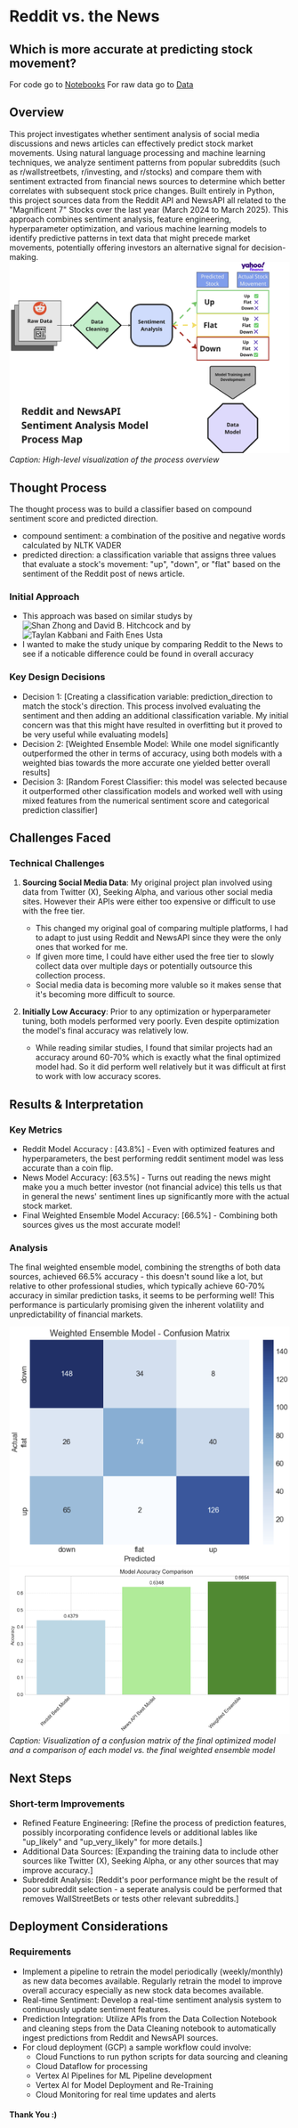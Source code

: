 # Reddit vs. the News
## Which is more accurate at predicting stock movement? 

For code go to [Notebooks](#/notebooks)
For raw data go to [Data](#/data)

## Overview
This project investigates whether sentiment analysis of social media discussions and news articles can effectively predict stock market movements. Using natural language processing and machine learning techniques, we analyze sentiment patterns from popular subreddits (such as r/wallstreetbets, r/investing, and r/stocks) and compare them with sentiment extracted from financial news sources to determine which better correlates with subsequent stock price changes.
Built entirely in Python, this project sources data from the Reddit API and NewsAPI all related to the "Magnificent 7" Stocks over the last year (March 2024 to March 2025). This approach combines sentiment analysis, feature engineering, hyperparameter optimization, and various machine learning models to identify predictive patterns in text data that might precede market movements, potentially offering investors an alternative signal for decision-making.
![Process map](/images/process-map.png)
*Caption: High-level visualization of the process overview*

## Thought Process
The thought process was to build a classifier based on compound sentiment score and predicted direction. 
- compound sentiment: a combination of the positive and negative words calculated by NLTK VADER
- predicted direction: a classification variable that assigns three values that evaluate a stock's movement: "up", "down", or "flat" based on the sentiment of the Reddit post of news article.
  
### Initial Approach
- This approach was based on similar studys by ![Shan Zhong and David B. Hitchcock](#https://arxiv.org/abs/2108.10826) and by ![Taylan Kabbani and Faith Enes Usta](#https://arxiv.org/abs/2201.12283)
- I wanted to make the study unique by comparing Reddit to the News to see if a noticable difference could be found in overall accuracy
  
### Key Design Decisions
- Decision 1: [Creating a classification variable: prediction_direction to match the stock's direction. This process involved evaluating the sentiment and then adding an additional classification variable. My initial concern was that this might have resulted in overfitting but it proved to be very useful while evaluating models]
- Decision 2: [Weighted Ensemble Model: While one model significantly outperformed the other in terms of accuracy, using both models with a weighted bias towards the more accurate one yielded better overall results]
- Decision 3: [Random Forest Classifier: this model was selected because it outperformed other classification models and worked well with using mixed features from the numerical sentiment score and categorical prediction classifier]

## Challenges Faced

### Technical Challenges
1. **Sourcing Social Media Data**: My original project plan involved using data from Twitter (X), Seeking Alpha, and various other social media sites. However their APIs were either too expensive or difficult to use with the free tier.
   - This changed my original goal of comparing multiple platforms, I had to adapt to just using Reddit and NewsAPI since they were the only ones that worked for me.
   - If given more time, I could have either used the free tier to slowly collect data over multiple days or potentially outsource this collection process.
   - Social media data is becoming more valuble so it makes sense that it's becoming more difficult to source.

2. **Initially Low Accuracy**: Prior to any optimization or hyperparameter tuning, both models performed very poorly. Even despite optimization the model's final accuracy was relatively low.
   - While reading similar studies, I found that similar projects had an accuracy around 60-70% which is exactly what the final optimized model had. So it did perform well relatively but it was difficult at first to work with low accuracy scores.
     
## Results & Interpretation

### Key Metrics
- Reddit Model Accuracy : [43.8%]  - Even with optimized features and hyperparameters, the best performing reddit sentiment model was less accurate than a coin flip.
- News Model Accuracy: [63.5%] - Turns out reading the news might make you a much better investor (not financial advice) this tells us that in general the news' sentiment lines up significantly more with the actual stock market.
- Final Weighted Ensemble Model Accuracy: [66.5%] - Combining both sources gives us the most accurate model!

### Analysis
The final weighted ensemble model, combining the strengths of both data sources, achieved 66.5% accuracy - this doesn't sound like a lot, but relative to other professional studies, which typically achieve 60-70% accuracy in similar prediction tasks, it seems to be performing well! This performance is particularly promising given the inherent volatility and unpredictability of financial markets.

![Results confusion matrix](/images/confusion-matrix.png)
![Results confusion matrix](/images/model-accuracy.png)
*Caption: Visualization of a confusion matrix of the final optimized model and a comparison of each model vs. the final weighted ensemble model*


## Next Steps

### Short-term Improvements
- Refined Feature Engineering: [Refine the process of prediction features, possibly incorporating confidence levels or additional lables like "up_likely" and "up_very_likely" for more details.]
- Additional Data Sources: [Expanding the training data to include other sources like Twitter (X), Seeking Alpha, or any other sources that may improve accuracy.]
- Subreddit Analysis: [Reddit's poor performance might be the result of poor subreddit selection - a seperate analysis could be performed that removes WallStreetBets or tests other relevant subreddits.]

## Deployment Considerations

### Requirements
- Implement a pipeline to retrain the model periodically (weekly/monthly) as new data becomes available. Regularly retrain the model to improve overall accuracy especially as new stock data becomes available.
- Real-time Sentiment: Develop a real-time sentiment analysis system to continuously update sentiment features.
- Prediction Integration: Utilize APIs from the Data Collection Notebook and cleaning steps from the Data Cleaning notebook to automatically ingest predictions from Reddit and NewsAPI sources.
- For cloud deployment (GCP) a sample workflow could involve:
    - Cloud Functions to run python scripts for data sourcing and cleaning
    - Cloud Dataflow for processing
    - Vertex AI Pipelines for ML Pipeline development
    - Vertex AI for Model Deployment and Re-Training
    - Cloud Monitoring for real time updates and alerts

#### Thank You :)
